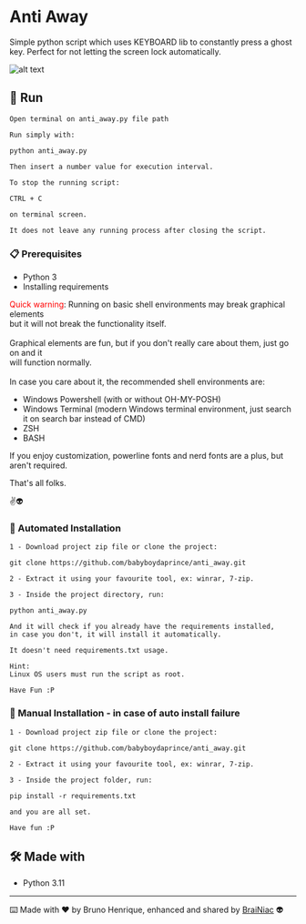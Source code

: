 # Anti Away

Simple python script which uses KEYBOARD lib to constantly press a ghost key.
Perfect for not letting the screen lock automatically.

![alt text](https://github.com/babyboydaprince/anti_away/blob/main/img/anti-away.gif?raw=true)

## 🚀 Run

```
Open terminal on anti_away.py file path
```
```
Run simply with:

python anti_away.py
```
```
Then insert a number value for execution interval.
```

```
To stop the running script:

CTRL + C

on terminal screen.
```
```
It does not leave any running process after closing the script.
```

### 📋 Prerequisites

- Python 3
- Installing requirements

 <font color="red">Quick warning</font>: Running on basic shell environments may break graphical elements<br> 
 but it will not break the functionality itself.<br><br>
Graphical elements are fun, but if you don't really care about them, just go on and it<br> will function normally.<br><br>
In case you care about it, the recommended shell environments are:
- Windows Powershell (with or without OH-MY-POSH)
- Windows Terminal (modern Windows terminal environment, just search it on search bar instead of CMD)
- ZSH
- BASH

If you enjoy customization, powerline fonts and nerd fonts are a plus, but aren't required.

That's all folks.

✌️👽


### 🔧 Automated Installation
```
1 - Download project zip file or clone the project:

git clone https://github.com/babyboydaprince/anti_away.git
```
```
2 - Extract it using your favourite tool, ex: winrar, 7-zip.
```
```
3 - Inside the project directory, run: 

python anti_away.py

And it will check if you already have the requirements installed,
in case you don't, it will install it automatically.

It doesn't need requirements.txt usage.
```
```
Hint:
Linux OS users must run the script as root.
```
```
Have Fun :P
```

### 🔧 Manual Installation - in case of auto install failure
```
1 - Download project zip file or clone the project:

git clone https://github.com/babyboydaprince/anti_away.git
```
```
2 - Extract it using your favourite tool, ex: winrar, 7-zip.
```
```
3 - Inside the project folder, run:

pip install -r requirements.txt

and you are all set.
```
```
Have fun :P
```



## 🛠️ Made with

- Python 3.11

---

⌨️ Made with ❤️ by Bruno Henrique, enhanced and shared by [BraiNiac](https://github.com/babyboydaprince) 👽